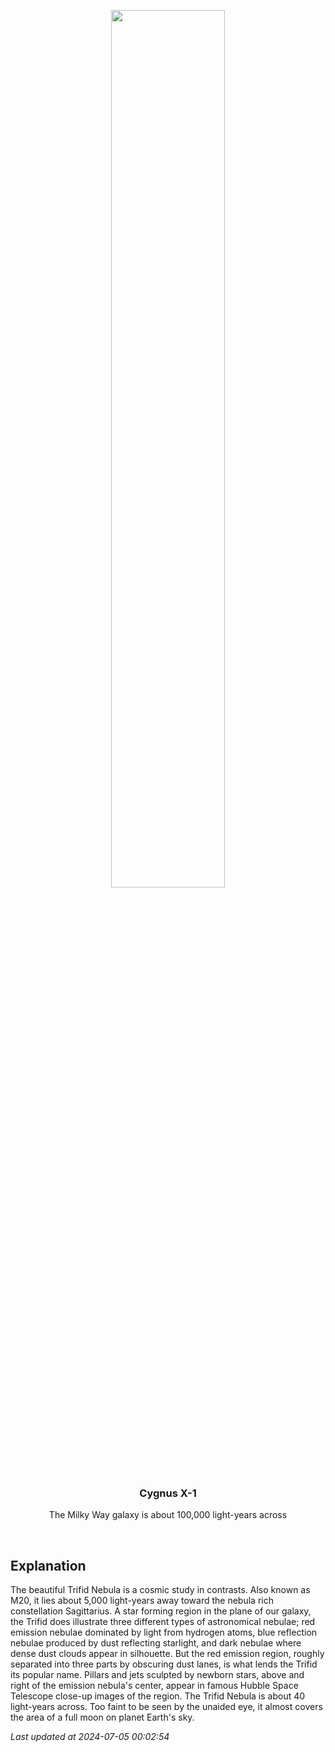 <p align='center'>
    <img src='https://apod.nasa.gov/apod/image/2407/TrifidrecortesRGB1024.jpg' width='60%' />
    <h3 align="center">Cygnus X-1</h3>
    <p align="center">The Milky Way galaxy is about 100,000 light-years across</p>
</p>
<br/>

Explanation
--
The beautiful Trifid Nebula is a cosmic study in contrasts. Also known as M20, it lies about 5,000 light-years away toward the nebula rich constellation Sagittarius. A star forming region in the plane of our galaxy, the Trifid does illustrate three different types of astronomical nebulae; red emission nebulae dominated by light from hydrogen atoms, blue reflection nebulae produced by dust reflecting starlight, and dark nebulae where dense dust clouds appear in silhouette. But the red emission region, roughly separated into three parts by obscuring dust lanes, is what lends the Trifid its popular name. Pillars and jets sculpted by newborn stars, above and right of the emission nebula's center, appear in famous Hubble Space Telescope close-up images of the region. The Trifid Nebula is about 40 light-years across. Too faint to be seen by the unaided eye, it almost covers the area of a full moon on planet Earth's sky.


*Last updated at 2024-07-05 00:02:54*
